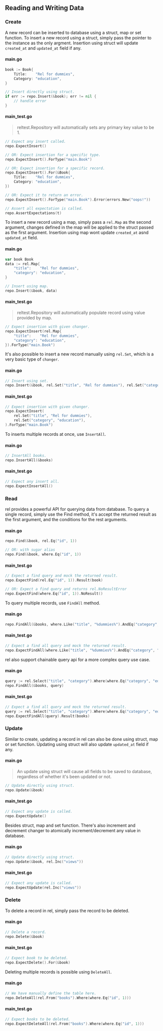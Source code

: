 ## Reading and Writing Data

### Create

A new record can be inserted to database using a struct, map or set function. To insert a new record using a struct, simply pass the pointer to the instance as the only argment. Insertion using struct will update `created_at` and `updated_at` field if any.

<!-- tabs:start -->

#### **main.go**

```go
book := Book{
    Title:    "Rel for dummies",
    Category: "education",
}

// Insert directly using struct.
if err := repo.Insert(&book); err != nil {
    // handle error
}
```

#### **main_test.go**

> reltest.Repository will automatically sets any primary key value to be 1.

```go
// Expect any insert called.
repo.ExpectInsert()

// OR: Expect insertion for a specific type.
repo.ExpectInsert().ForType("main.Book")

// OR: Expect insertion for a specific record.
repo.ExpectInsert().For(&Book{
    Title:    "Rel for dummies",
    Category: "education",
})

// OR: Expect it to return an error.
repo.ExpectInsert().ForType("main.Book").Error(errors.New("oops!"))

// Assert all expectation is called.
repo.AssertExpectations(t)
```

<!-- tabs:end -->

To insert a new record using a map, simply pass a `rel.Map` as the second argument, changes defined in the map will be applied to the struct passed as the first argument. Insertion using map wont update `created_at` asnd `updated_at` field.

<!-- tabs:start -->

#### **main.go**

```go
var book Book
data := rel.Map{
    "title":    "Rel for dummies",
    "category": "education",
}

// Insert using map.
repo.Insert(&book, data)
```

#### **main_test.go**

> reltest.Repository will automatically populate record using value provided by map.

```go
// Expect insertion with given changer.
repo.ExpectInsert(rel.Map{
    "title":    "Rel for dummies",
    "category": "education",
}).ForType("main.Book")
```

<!-- tabs:end -->

It's also possible to insert a new record manually using `rel.Set`, which is a very basic type of `changer`.

<!-- tabs:start -->

#### **main.go**

```go
// Insert using set.
repo.Insert(&book, rel.Set("title", "Rel for dummies"), rel.Set("category", "education"))
```

#### **main_test.go**

```go
// Expect insertion with given changer.
repo.ExpectInsert(
    rel.Set("title", "Rel for dummies"),
    rel.Set("category", "education"),
).ForType("main.Book")
```

<!-- tabs:end -->

To inserts multiple records at once, use `InsertAll`.


<!-- tabs:start -->

#### **main.go**

```go
// InsertAll books.
repo.InsertAll(&books)
```

#### **main_test.go**

```go
// Expect any insert all.
repo.ExpectInsertAll()
```

<!-- tabs:end -->


### Read

rel provides a powerful API for querying data from database. To query a single record, simply use the Find method, it's accept the returned result as the first argument, and the conditions for the rest arguments.


<!-- tabs:start -->

#### **main.go**

```go
repo.Find(&book, rel.Eq("id", 1))

// OR: with sugar alias
repo.Find(&book, where.Eq("id", 1))
```

#### **main_test.go**

```go
// Expect a find query and mock the returned result.
repo.ExpectFind(rel.Eq("id", 1)).Result(book)

// OR: Expect a find query and returns rel.NoResultError
repo.ExpectFind(where.Eq("id", 1)).NoResult()
```

<!-- tabs:end -->

To query multiple records, use `FindAll` method.


<!-- tabs:start -->

#### **main.go**

```go
repo.FindAll(&books, where.Like("title", "%dummies%").AndEq("category", "education"), rel.Limit(10))
```

#### **main_test.go**

```go
// Expect a find all query and mock the returned result.
repo.ExpectFindAll(where.Like("title", "%dummies%").AndEq("category", "education"), rel.Limit(10))).Result(books)
```

<!-- tabs:end -->

rel also support chainable query api for a more complex query use case.


<!-- tabs:start -->

#### **main.go**

```go
query := rel.Select("title", "category").Where(where.Eq("category", "education")).SortAsc("title")
repo.FindAll(&books, query)
```

#### **main_test.go**

```go
// Expect a find all query and mock the returned result.
query := rel.Select("title", "category").Where(where.Eq("category", "education")).SortAsc("title")
repo.ExpectFindAll(query).Result(books)
```

<!-- tabs:end -->

### Update

Similar to create, updating a record in rel can also be done using struct, map or set function. Updating using struct will also update `updated_at` field if any.

<!-- tabs:start -->

#### **main.go**

> An update using struct will cause all fields to be saved to database, regardless of whether it's been updated or not.

```go
// Update directly using struct.
repo.Update(&book)
```

#### **main_test.go**

```go
// Expect any update is called.
repo.ExpectUpdate()
```

<!-- tabs:end -->

Besides struct, map and set function. There's also increment and decrement changer to atomically increment/decrement any value in database.

<!-- tabs:start -->

#### **main.go**

```go
// Update directly using struct.
repo.Update(&book, rel.Inc("views"))
```

#### **main_test.go**

```go
// Expect any update is called.
repo.ExpectUpdate(rel.Inc("views"))
```

<!-- tabs:end -->

### Delete

To delete a record in rel, simply pass the record to be deleted.

<!-- tabs:start -->

#### **main.go**

```go
// Delete a record.
repo.Delete(&book)
```

#### **main_test.go**

```go
// Expect book to be deleted.
repo.ExpectDelete().For(&book)
```

<!-- tabs:end -->

Deleting multiple records is possible using `DeleteAll`.


<!-- tabs:start -->

#### **main.go**

```go
// We have manually define the table here.
repo.DeleteAll(rel.From("books").Where(where.Eq("id", 1)))
```

#### **main_test.go**

```go
// Expect books to be deleted.
repo.ExpectDeleteAll(rel.From("books").Where(where.Eq("id", 1)))
```

<!-- tabs:end -->


